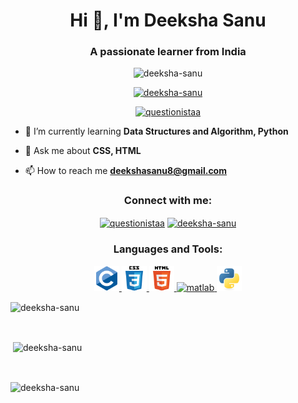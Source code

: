 

<h1 align="center">Hi 👋, I'm Deeksha Sanu</h1>
<h3 align="center">A passionate learner from India</h3>

<p align="center"> <img src="https://komarev.com/ghpvc/?username=deeksha-sanu&label=Profile%20views&color=0e75b6&style=flat" alt="deeksha-sanu" /> </p>

<p align="center"> <a href="https://github.com/ryo-ma/github-profile-trophy"><img src="https://github-profile-trophy.vercel.app/?username=deeksha-sanu" alt="deeksha-sanu" /></a> </p>

<p align="center"> <a href="https://twitter.com/questionistaa" target="blank"><img src="https://img.shields.io/twitter/follow/questionistaa?logo=twitter&style=for-the-badge" alt="questionistaa" /></a> </p>

- 🌱 I’m currently learning **Data Structures and Algorithm, Python**

- 💬 Ask me about **CSS, HTML**

- 📫 How to reach me **deekshasanu8@gmail.com**

<h3 align="center">Connect with me:</h3>
<p align="center">
<a href="https://twitter.com/questionistaa" target="blank"><img align="center" src="https://raw.githubusercontent.com/rahuldkjain/github-profile-readme-generator/master/src/images/icons/Social/twitter.svg" alt="questionistaa" height="30" width="40" /></a>
<a href="https://linkedin.com/in/deeksha-sanu" target="blank"><img align="center" src="https://raw.githubusercontent.com/rahuldkjain/github-profile-readme-generator/master/src/images/icons/Social/linked-in-alt.svg" alt="deeksha-sanu" height="30" width="40" /></a>
</p>

<h3 align="center">Languages and Tools:</h3>
<p align="center"> <a href="https://www.cprogramming.com/" target="_blank"> <img src="https://raw.githubusercontent.com/devicons/devicon/master/icons/c/c-original.svg" alt="c" width="40" height="40"/> </a> <a href="https://www.w3schools.com/css/" target="_blank"> <img src="https://raw.githubusercontent.com/devicons/devicon/master/icons/css3/css3-original-wordmark.svg" alt="css3" width="40" height="40"/> </a> <a href="https://www.w3.org/html/" target="_blank"> <img src="https://raw.githubusercontent.com/devicons/devicon/master/icons/html5/html5-original-wordmark.svg" alt="html5" width="40" height="40"/> </a> <a href="https://www.mathworks.com/" target="_blank"> <img src="https://upload.wikimedia.org/wikipedia/commons/2/21/Matlab_Logo.png" alt="matlab" width="40" height="40"/> </a> <a href="https://www.python.org" target="_blank"> <img src="https://raw.githubusercontent.com/devicons/devicon/master/icons/python/python-original.svg" alt="python" width="40" height="40"/> </a> </p>

<p><img align="center" src="https://github-readme-stats.vercel.app/api/top-langs?username=deeksha-sanu&show_icons=true&locale=en&layout=compact" alt="deeksha-sanu" /></p>
<br>

<p>&nbsp;<img align="center" src="https://github-readme-stats.vercel.app/api?username=deeksha-sanu&show_icons=true&locale=en" alt="deeksha-sanu" /></p>
<br>

<p><img align="center" src="https://github-readme-streak-stats.herokuapp.com/?user=deeksha-sanu&" alt="deeksha-sanu" /></p>
<br>
